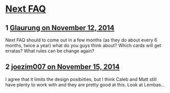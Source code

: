 # [Next FAQ](https://community.fantasyflightgames.com/topic/126947-next-faq/)

## 1 [Glaurung on November 12, 2014](https://community.fantasyflightgames.com/topic/126947-next-faq/?do=findComment&comment=1331405)

Next FAQ should to come out in a few months (as they do about every 6 months, twice a year) what do you guys think about? Which cards will get erratas? What rules can be change again?

## 2 [joezim007 on November 15, 2014](https://community.fantasyflightgames.com/topic/126947-next-faq/?do=findComment&comment=1335164)

I agree that it limits the design posibiities, but I think Caleb and Matt still have plenty to work with and they are pretty good at this. Look at Lembas...

